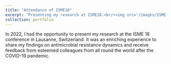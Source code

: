 ```yaml
---
title: "Attendance of ISME18"
excerpt: "Presenting my research at ISME18.<br/><img src='/images/ISME.jpeg'>>"
collection: portfolio
---
```


In 2022, I had the opportunity to present my research at the ISME 18 conference in Lausanne, Switzerland. It was an enriching experience to share my findings on antimicrobial resistance dynamics and receive feedback from esteemed colleagues from all round the world after the COVID-19 pandemic.
